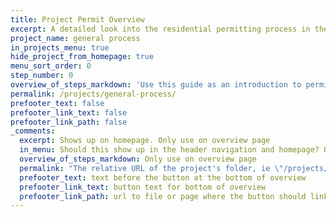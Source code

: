 ```yaml
---
title: Project Permit Overview
excerpt: A detailed look into the residential permitting process in the City of Austin
project_name: general process
in_projects_menu: true
hide_project_from_homepage: true
menu_sort_order: 0
step_number: 0
overview_of_steps_markdown: 'Use this guide as an introduction to permitting if this is your first project, you are new to Austin, or need a refresher on the permitting process. For more detailed or project specific information, check to see if your project is featured in our [Common Projects section](/projects).'
permalink: /projects/general-process/
prefooter_text: false
prefooter_link_text: false
prefooter_link_path: false
_comments:
  excerpt: Shows up on homepage. Only use on overview page
  in_menu: Should this show up in the header navigation and homepage? Only use on overview page
  overview_of_steps_markdown: Only use on overview page
  permalink: "The relative URL of the project's folder, ie \"/projects/project-folder/\". Only use on overview page"
  prefooter_text: text before the button at the bottom of overview
  prefooter_link_text: button text for bottom of overview
  prefooter_link_path: url to file or page where the button should link
---
```




